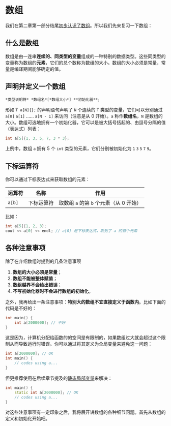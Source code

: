 # 数组

我们在第二章第一部分结尾[初步认识了数组](/ch02/part1/array_glance.md)。所以我们先来复习一下数组：

## 什么是数组

数组是由一连串**连续的、同类型的变量**组成的一种特别的数据类型。这些同类型的变量称为数组的**元素**，它们的总个数称为数组的大小。数组的大小必须是常量，常量是编译期间能够确定的值。

## 声明并定义一个数组

```sdsc
*类型说明符* *数组名*[*数组大小*] **初始化器**;
```

形如 `T a[N]{};` 的声明语句声明了 `N` 个连续的 `T` 类型的变量，它们可以分别通过 `a[0]` `a[1]` …… `a[N - 1]` 来访问（注意是从 0 开始）。`a` 称作**数组名**，`N` 是数组的大小。数组可选地拥有一个初始化器，它可以是被大括号括起的、由逗号分隔的值（表达式）列表：
```cpp
int a[5]{1, 3, 5, 7, 3 * 3};
```
上例中，数组 `a` 拥有 5 个 `int` 类型的元素，它们分别被初始化为 `1` `3` `5` `7` `9`。

## 下标运算符

你可以通过下标表达式来获取数组的元素：

| 运算符 | 名称       | 作用                                    |
| ------ | ---------- | --------------------------------------- |
| `a[b]` | 下标运算符 | 取数组 `a` 的第 `b` 个元素（从 0 开始） |

比如：
```cpp
int a[5]{1, 2, 3};
cout << a[0] << endl; // a[0] 是下标表达式，取到了 a 的首个元素
```

## 各种注意事项

除了在介绍数组时提到的几条注意事项

1. **数组的大小必须是常量**；
2. **数组不能被整体赋值**；
3. **数组越界不会给出错误**；
4. **不写初始化器时不会进行数组的初始化**。

之外，我再给出一条注意事项：**特别大的数组不宜直接定义于函数内**。比如下面的代码是不好的：
```cpp
int main() {
    int a[2000000]; // 不好
}
```
这是因为，计算机分配给函数的的空间是有限制的，如果数组过大就会超过这个限制从而导致运行时错误。你可以通过将其定义为全局变量来避免这一问题：
```cpp
int a[2000000]; // OK
int main() {
    // codes using a...
}
```
但更推荐使用在后续章节提及的[静态局部变量](/ch04/list/storage_duration#静态局部变量（选读）)来解决：
```cpp
int main() {
    static int a[2000000]; // OK
    // codes using a...
}
```

对这些注意事项有一定印象之后，我将展开讲数组的各种细节问题。首先从数组的定义和初始化开始吧。